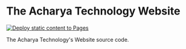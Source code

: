 # The Acharya Technology Website

[![Deploy static content to Pages](https://github.com/TheAcharya/TheAcharya-Tech-Website/actions/workflows/static.yml/badge.svg)](https://github.com/TheAcharya/TheAcharya-Tech-Website/actions/workflows/static.yml)

The Acharya Technology's Website source code.
